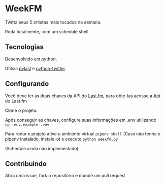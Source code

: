 # WeekFM

Twitta seus 5 artistas mais tocados na semana.

Roda localmente, com um schedule shell. 


## Tecnologias
Desenvolvido em python.

Utiliza [pylast](https://github.com/pylast/pylast) e [python-twitter](https://github.com/bear/python-twitter).

## Configurando

Você deve ter as duas chaves da API do [Last.fm](https://www.last.fm/pt/home), 
para obte-las acesse a [Api](https://www.last.fm/api/account/create) do Last.fm 

Clone o projeto.

Após conseguir as chaves, configure suas informações em .env utilizando ` cp .env.example .env `

Para rodar o projeto ative o ambiente virtual ` pipenv shell ` (Caso não tenha o pipenv instalado, instale-o)
e execute ` python weekfm.py ` 

(Schedule ainda não implementado)

## Contribuindo 

Abra uma issue, fork o repositório e mande um pull request